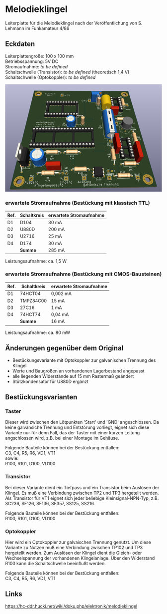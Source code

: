 # Melodieklingel

Leiterplatte für die Melodieklingel nach der Veröffentlichung von S. Lehmann im Funkamateur 4/86

## Eckdaten
Leiterplattengröße: 100 x 100 mm  
Betriebsspannung: 5V DC  
Stromaufnahme: *to be defined*  
Schaltschwelle (Transistor):   *to be defined* (theoretisch 1,4 V)  
Schaltschwelle (Optokoppler):  *to be defined*  

![3D-Vorschau](https://github.com/boert/Melodieklingel/blob/master/Melodieklingel__Vorschau.png)


### erwartete Stromaufnahme (Bestückung mit klassisch TTL)

| Ref. | Schaltkreis | erwartete Stromaufnahme |
| ---- | ----------- | ----------------------- |
| D1   | D104        |  30 mA                  |
| D2   | U880D       | 200 mA                  |
| D3   | U2716       |  25 mA                  |
| D4   | D174        |  30 mA                  |
|      | **Summe**   | 285 mA                  |

Leistungsaufnahme: ca. 1,5 W

### erwartete Stromaufnahme (Bestückung mit CMOS-Bausteinen)

| Ref. | Schaltkreis | erwartete Stromaufnahme |
| ---- | ----------- | ----------------------- |
| D1   | 74HCT04     |   0,002 mA              |
| D2   | TMPZ84C00   |  15     mA              |
| D3   | 27C16       |   1     mA              |
| D4   | 74HCT74     |   0,04  mA              |
|      | **Summe**   |  16     mA              |

Leistungsaufnahme: ca. 80 mW


## Änderungen gegenüber dem Original
- Bestückungsvariante mit Optokoppler zur galvanischen Trennung des Klingel
- Werte und Baugrößen an vorhandenen Lagerbestand angepasst
- alle liegenden Widerstände auf 15 mm Rastermaß geändert
- Stützkondensator für U880D ergänzt

## Bestückungsvarianten
### Taster
Dieser wird zwischen den Lötpunkten 'Start' und 'GND' angeschlossen.
Da keine galvansiche Trennung und Entstörung vorliegt, eignet sich diese Variante nur für denn Fall, das der Taster mit einer kurzen Leitung angschlossen wird, z.B. bei einer Montage im Gehäuse.

Folgende Bauteile können bei der Bestückung entfallen:  
C3, C4, R5, R6, VD1, VT1  
sowie:  
R100, R101, D100, VD100  

### Transistor
Bei dieser Variante dient ein Tiefpass und ein Transistor beim Auslösen der Klingel. Es muß eine Verbindung zwischen TP2 und TP3 hergetellt werden.
Als Transistor für VT1 eignet sich jeder beliebige Kleinsignal-NPN-Typ, z.B. SC236, SF126, SF136, SF357, SS125, SS216.

Folgende Bauteile können bei der Bestückung entfallen:  
R100, R101, D100, VD100  

### Optokoppler
Hier wird ein Optokoppler zur galvaischen Trennung genutzt.
Um diese Variante zu Nutzen muß eine Verbindung zwischen TP102 und TP3 hergetellt werden.
Zum Auslösen der Klingel dient die Gleich- oder Wechselspannung der vorhandenen Klingelanlage. Über den Widerstand R100 kann die Schaltschwelle beeinflußt werden.

Folgende Bauteile können bei der Bestückung entfallen:  
C3, C4, R5, R6, VD1, VT1  

## Links
https://hc-ddr.hucki.net/wiki/doku.php/elektronik/melodieklingel
